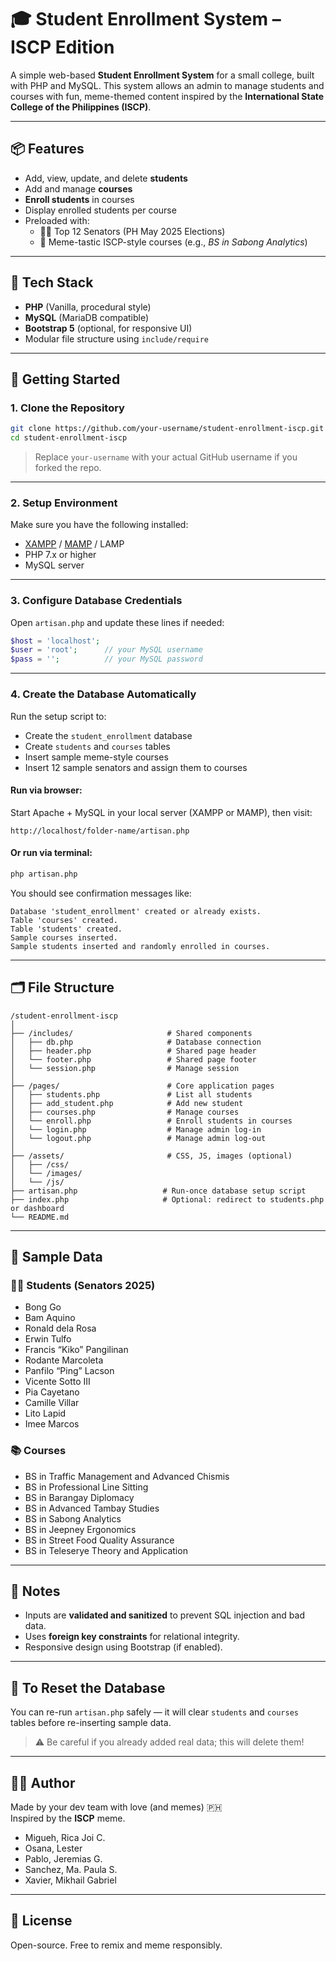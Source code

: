 # 🎓 Student Enrollment System – ISCP Edition

A simple web-based **Student Enrollment System** for a small college, built with PHP and MySQL. This system allows an admin to manage students and courses with fun, meme-themed content inspired by the **International State College of the Philippines (ISCP)**.

---

## 📦 Features

- Add, view, update, and delete **students**
- Add and manage **courses**
- **Enroll students** in courses
- Display enrolled students per course
- Preloaded with:
  - 🧑‍🎓 Top 12 Senators (PH May 2025 Elections)
  - 🏫 Meme-tastic ISCP-style courses (e.g., _BS in Sabong Analytics_)

---

## 🧰 Tech Stack

- **PHP** (Vanilla, procedural style)
- **MySQL** (MariaDB compatible)
- **Bootstrap 5** (optional, for responsive UI)
- Modular file structure using `include/require`

---

## 🚀 Getting Started

### 1. Clone the Repository

```bash
git clone https://github.com/your-username/student-enrollment-iscp.git
cd student-enrollment-iscp
```

> Replace `your-username` with your actual GitHub username if you forked the repo.

---

### 2. Setup Environment

Make sure you have the following installed:

- [XAMPP](https://www.apachefriends.org/) / [MAMP](https://www.mamp.info/en/) / LAMP
- PHP 7.x or higher
- MySQL server

---

### 3. Configure Database Credentials

Open `artisan.php` and update these lines if needed:

```php
$host = 'localhost';
$user = 'root';      // your MySQL username
$pass = '';          // your MySQL password
```

---

### 4. Create the Database Automatically

Run the setup script to:

- Create the `student_enrollment` database
- Create `students` and `courses` tables
- Insert sample meme-style courses
- Insert 12 sample senators and assign them to courses

#### Run via browser:

Start Apache + MySQL in your local server (XAMPP or MAMP), then visit:

```
http://localhost/folder-name/artisan.php
```

#### Or run via terminal:

```bash
php artisan.php
```

You should see confirmation messages like:

```
Database 'student_enrollment' created or already exists.
Table 'courses' created.
Table 'students' created.
Sample courses inserted.
Sample students inserted and randomly enrolled in courses.
```

---

## 🗂 File Structure

```
/student-enrollment-iscp
│
├── /includes/                     # Shared components
│   ├── db.php                     # Database connection
│   ├── header.php                 # Shared page header
│   └── footer.php                 # Shared page footer
│   └── session.php                # Manage session
│
├── /pages/                        # Core application pages
│   ├── students.php               # List all students
│   ├── add_student.php            # Add new student
│   ├── courses.php                # Manage courses
│   └── enroll.php                 # Enroll students in courses
│   └── login.php                  # Manage admin log-in
│   └── logout.php                 # Manage admin log-out
│
├── /assets/                       # CSS, JS, images (optional)
│   ├── /css/
│   └── /images/
│   └── /js/
├── artisan.php                   # Run-once database setup script
├── index.php                     # Optional: redirect to students.php or dashboard
└── README.md
```

---

## 🧪 Sample Data

### 🧑‍🎓 Students (Senators 2025)

- Bong Go
- Bam Aquino
- Ronald dela Rosa
- Erwin Tulfo
- Francis “Kiko” Pangilinan
- Rodante Marcoleta
- Panfilo “Ping” Lacson
- Vicente Sotto III
- Pia Cayetano
- Camille Villar
- Lito Lapid
- Imee Marcos

### 📚 Courses

- BS in Traffic Management and Advanced Chismis
- BS in Professional Line Sitting
- BS in Barangay Diplomacy
- BS in Advanced Tambay Studies
- BS in Sabong Analytics
- BS in Jeepney Ergonomics
- BS in Street Food Quality Assurance
- BS in Teleserye Theory and Application

---

## 📌 Notes

- Inputs are **validated and sanitized** to prevent SQL injection and bad data.
- Uses **foreign key constraints** for relational integrity.
- Responsive design using Bootstrap (if enabled).

---

## 🧼 To Reset the Database

You can re-run `artisan.php` safely — it will clear `students` and `courses` tables before re-inserting sample data.

> ⚠️ Be careful if you already added real data; this will delete them!

---

## 👨‍💻 Author

Made by your dev team with love (and memes) 🇵🇭  
Inspired by the **ISCP** meme.

- Migueh, Rica Joi C.
- Osana, Lester
- Pablo, Jeremias G.
- Sanchez, Ma. Paula S.
- Xavier, Mikhail Gabriel

---

## 📝 License

Open-source. Free to remix and meme responsibly.
